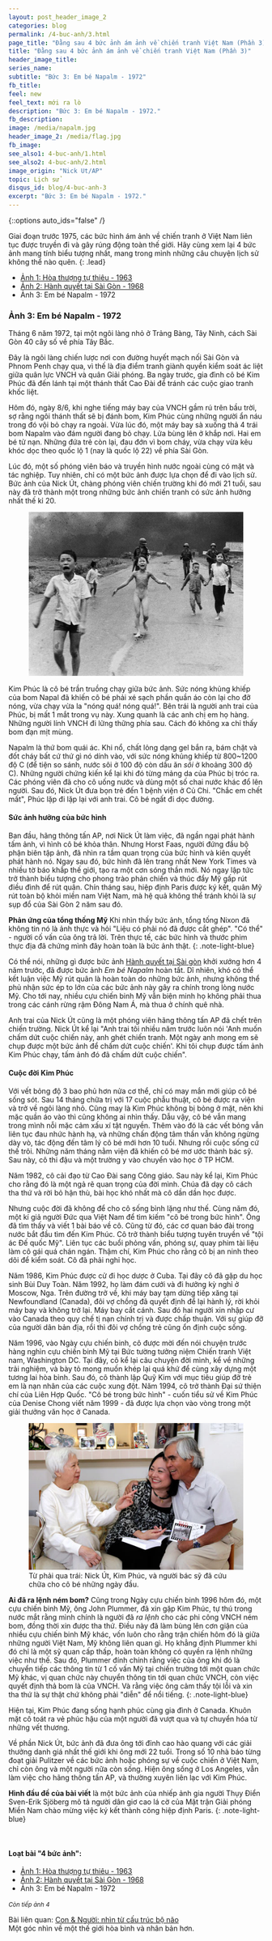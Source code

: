 ```yaml
---
layout: post_header_image_2
categories: blog
permalink: /4-buc-anh/3.html
page_title: "Đằng sau 4 bức ảnh ám ảnh về chiến tranh Việt Nam (Phần 3)"
title: "Đằng sau 4 bức ảnh ám ảnh về chiến tranh Việt Nam (Phần 3)"
header_image_title: 
series_name: 
subtitle: "Bức 3: Em bé Napalm - 1972"
fb_title: 
feel: new
feel_text: mới ra lò
description: "Bức 3: Em bé Napalm - 1972."
fb_description: 
image: /media/napalm.jpg
header_image_2: /media/flag.jpg
fb_image: 
see_also1: 4-buc-anh/1.html
see_also2: 4-buc-anh/2.html
image_origin: "Nick Ut/AP"
topic: Lịch sử
disqus_id: blog/4-buc-anh-3
excerpt: "Bức 3: Em bé Napalm - 1972."
---
```

{::options auto_ids="false" /}

Giai đoạn trước 1975, các bức hình ám ảnh về chiến tranh ở Việt Nam liên tục được truyền đi và gây rúng động toàn thế giới. Hãy cùng xem lại 4 bức ảnh mang tính biểu tượng nhất, mang trong mình những câu chuyện lịch sử không thể nào quên.
{: .lead}

<div class="note-modest">
<ul>
<li><a href="1.html">Ảnh 1: Hòa thượng tự thiêu - 1963</a></li>
<li><a href="2.html">Ảnh 2: Hành quyết tại Sài Gòn - 1968</a></li>
<li>Ảnh 3: Em bé Napalm - 1972</li>
</ul>
</div>

### Ảnh 3: Em bé Napalm - 1972

Tháng 6 năm 1972, tại một ngôi làng nhỏ ở Trảng Bàng, Tây Ninh, cách Sài Gòn 40 cây số về phía Tây Bắc.

Đây là ngôi làng chiến lược nơi con đường huyết mạch nối Sài Gòn và Phnom Penh chạy qua, vì thế là địa điểm tranh giành quyền kiểm soát ác liệt giữa quân lực VNCH và quân Giải phóng. Ba ngày trước, gia đình cô bé Kim Phúc đã đến lánh tại một thánh thất Cao Đài để tránh các cuộc giao tranh khốc liệt.

Hôm đó, ngày 8/6, khi nghe tiếng máy bay của VNCH gầm rú trên bầu trời, sợ rằng ngôi thánh thất sẽ bị đánh bom, Kim Phúc cùng những người ẩn náu trong đó vội bỏ chạy ra ngoài. Vừa lúc đó, một máy bay sà xuống thả 4 trái bom Napalm vào đám người đang bỏ chạy. Lửa bùng lên ở khắp nơi. Hai em bé tử nạn. Những đứa trẻ còn lại, đau đớn vì bom cháy, vừa chạy vừa kêu khóc dọc theo quốc lộ 1 (nay là quốc lộ 22) về phía Sài Gòn.

Lúc đó, một số phóng viên báo và truyền hình nước ngoài cùng có mặt và tác nghiệp. Tuy nhiên, chỉ có một bức ảnh được lựa chọn để đi vào lịch sử. Bức ảnh của Nick Út, chàng phóng viên chiến trường khi đó mới 21 tuổi, sau này đã trở thành một trong những bức ảnh chiến tranh có sức ảnh hưởng nhất thế kỉ 20.

<figure>
  <div class="img-container" data-origin="Nick Ut/AP">
  <img src="/media/napalm.jpg" alt="Em bé Napalm"></img>
  </div>
</figure>

Kim Phúc là cô bé trần truồng chạy giữa bức ảnh. Sức nóng khủng khiếp của bom Napal đã khiến cô bé phải xé sạch phần quần áo còn lại cho đỡ nóng, vừa chạy vừa la "nóng quá! nóng quá!". Bên trái là người anh trai của Phúc, bị mất 1 mắt trong vụ này. Xung quanh là các anh chị em họ hàng. Những người lính VNCH đi lững thững phía sau. Cách đó không xa chỉ thấy bom đạn mịt mùng.

Napalm là thứ bom quái ác. Khi nổ, chất lỏng dạng gel bắn ra, bám chặt và đốt cháy bất cứ thứ gì nó dính vào, với sức nóng khủng khiếp từ 800~1200 độ C (để tiện so sánh, nước sôi ở 100 độ còn dầu ăn *sôi* ở khoảng 300 độ C). Những người chứng kiến kể lại khi đó từng mảng da của Phúc bị tróc ra. Các phóng viên đã cho cô uống nước và dùng một số chai nước khác đổ lên người. Sau đó, Nick Út đưa bọn trẻ đến 1 bệnh viện ở Củ Chi. "Chắc em chết mất", Phúc lặp đi lặp lại với anh trai. Cô bé ngất đi dọc đường.

#### Sức ảnh hưởng của bức hình

Ban đầu, hãng thông tấn AP, nơi Nick Út làm việc, đã ngần ngại phát hành tấm ảnh, vì hình cô bé khỏa thân. Nhưng Horst Faas, người đứng đầu bộ phận biên tập ảnh, đã nhìn ra tầm quan trọng của bức hình và kiên quyết phát hành nó. Ngay sau đó, bức hình đã lên trang nhất New York Times và nhiều tờ báo khắp thế giới, tạo ra một cơn sóng thần mới. Nó ngay lập tức trở thành biểu tượng cho phong trào phản chiến và thúc đẩy Mỹ gấp rút điều đình để rút quân. Chín tháng sau, hiệp định Paris được ký kết, quân Mỹ rút toàn bộ khỏi miền nam Việt Nam, mà hệ quả không thể tránh khỏi là sự sụp đổ của Sài Gòn 2 năm sau đó.

**Phản ứng của tổng thống Mỹ** Khi nhìn thấy bức ảnh, tổng tống Nixon đã không tin nó là ảnh thực và hỏi "Liệu có phải nó đã được cắt ghép". "Có thể" - người cố vấn của ông trả lời. Trên thực tế, các bức hình và thước phim thực địa đã chứng mình đây hoàn toàn là bức ảnh thật.
{: .note-light-blue}

Có thể nói, những gì được bức ảnh [Hành quyết tại Sài gòn](2.html) khởi xướng hơn 4 năm trước, đã được bức ảnh *Em bé Napalm* hoàn tất. Dĩ nhiên, khó có thể kết luận việc Mỹ rút quân là hoàn toàn do những bức ảnh, nhưng không thể phủ nhận sức ép to lớn của các bức ảnh này gây ra chính trong lòng nước Mỹ. Cho tới nay, nhiều cựu chiến binh Mỹ vẫn biện minh họ không phải thua trong các cánh rừng rậm Đông Nam Á, mà thua ở chính quê nhà.

Anh trai của Nick Út cũng là một phóng viên hãng thông tấn AP đã chết trên chiến trường. Nick Út kể lại "Anh trai tôi nhiều năm trước luôn nói 'Anh muốn chấm dứt cuộc chiến này, anh ghét chiến tranh. Một ngày anh mong em sẽ chụp được một bức ảnh để chấm dứt cuộc chiến'. Khi tôi chụp được tấm ảnh Kim Phúc chạy, tấm ảnh đó đã chấm dứt cuộc chiến".

#### Cuộc đời Kim Phúc

Với vết bỏng độ 3 bao phủ hơn nửa cơ thể, chỉ có may mắn mới giúp cô bé sống sót. Sau 14 tháng chữa trị với 17 cuộc phẫu thuật, cô bé được ra viện và trở về ngôi làng nhỏ. Cũng may là Kim Phúc không bị bỏng ở mặt, nên khi mặc quần áo vào thì cũng không ai nhìn thấy. Dẫu vậy, cô bé vẫn mang trong mình nỗi mặc cảm xấu xí tật nguyền. Thêm vào đó là các vết bỏng vẫn liên tục đau nhức hành hạ, và những chấn động tâm thần vẫn không ngừng dày vò, tác động đến tâm lý cô bé mới hơn 10 tuổi. Nhưng rồi cuộc sống cứ thế trôi. Những năm tháng nằm viện đã khiến cô bé mơ ước thành bác sỹ. Sau này, cô thi đậu và một trường y vào chuyển vào học ở TP HCM.

Năm 1982, cô cải đạo từ Cao Đài sang Công giáo. Sau này kể lại, Kim Phúc cho rằng đó là một ngả rẽ quan trọng của đời mình. Chúa đã dạy cô cách tha thứ và rời bỏ hận thù, bài học khó nhất mà cô dần dần học được.

Nhưng cuộc đời đã không để cho cô sống bình lặng như thế. Cùng năm đó, một kí giả người Đức qua Việt Nam để tìm kiếm "cô bé trong bức hình". Ông đã tìm thấy và viết 1 bài báo về cô. Cũng từ đó, các cơ quan báo đài trong nước bắt đầu tìm đến Kim Phúc. Cô trở thành biểu tượng tuyên truyền về "tội ác Đế quốc Mỹ". Liên tục các buổi phỏng vấn, phóng sự, quay phim tài liệu làm cô gái quá chán ngán. Thậm chí, Kim Phúc cho rằng cô bị an ninh theo dõi để kiểm soát. Cô đã phải nghỉ học.

Năm 1986, Kim Phúc được cử đi học dược ở Cuba. Tại đây cô đã gặp du học sinh Bùi Duy Toàn. Năm 1992, họ làm đám cưới và đi hưởng kỳ nghỉ ở Moscow, Nga. Trên đường trở về, khi máy bay tạm dừng tiếp xăng tại Newfoundland (Canada), đôi vợ chồng đã quyết định để lại hành lý, rời khỏi máy bay và không trở lại. Máy bay cất cánh. Sau đó hai người xin nhập cư vào Canada theo quy chế tị nạn chính trị và được chấp thuận. Với sự giúp đỡ của người dân bản địa, rồi thì đôi vợ chồng trẻ cũng ổn định cuộc sống.

Năm 1996, vào Ngày cựu chiến binh, cô được mời đến nói chuyện trước hàng nghìn cựu chiến binh Mỹ tại Bức tường tưởng niệm Chiến tranh Việt nam, Washington DC. Tại đây, cô kể lại câu chuyện đời mình, kể về những trải nghiệm, và bày tỏ mong muốn khép lại quá khứ để cùng xây dựng một tương lai hòa bình. Sau đó, cô thành lập Quỹ  Kim với mục tiêu giúp đỡ trẻ em là nạn nhân của các cuộc xung đột. Năm 1994, cô trở thành Đại sứ thiện chí của Liên Hợp Quốc. "Cô bé trong bức hình" - cuốn tiểu sử về Kim Phúc của Denise Chong viết năm 1999 - đã được lựa chọn vào vòng trong một giải thưởng văn học ở Canada.

<figure>
  <div class="img-container" data-origin="ABC News">
  <img src="/media/kim_and_nick.jpg" alt="Kim Phuc & Nick Ut"></img>
  </div>
  <figcaption>Từ phải qua trái: Nick Út, Kim Phúc, và người bác sỹ đã cứu chữa cho cô bé những ngày đầu.</figcaption>
</figure>

**Ai đã ra lệnh ném bom?** Cũng trong Ngày cựu chiến binh 1996 hôm đó, một cựu chiến binh Mỹ, ông John Plummer, đã xin gặp Kim Phúc, tự thú trong nước mắt rằng mình chính là người đã *ra lệnh* cho các phi công VNCH ném bom, đồng thời xin được tha thứ. Điều này đã làm bùng lên cơn giận của nhiều cựu chiến binh Mỹ khác, vốn luôn cho rằng trận chiến hôm đó là giữa những người Việt Nam, Mỹ không liên quan gì. Họ khẳng định Plummer khi đó chỉ là một sỹ quan cấp thấp, hoàn toàn không có quyền ra lệnh những việc như thế. Sau đó, Plummer đính chính rằng việc của ông khi đó là chuyển tiếp các thông tin từ 1 cố vấn Mỹ tại chiến trường tới một quan chức Mỹ khác, vị quan chức này chuyển thông tin tới quan chức VNCH, còn việc quyết định thả bom là của VNCH. Và rằng việc ông cảm thấy tội lỗi và xin tha thứ là sự thật chứ không phải "diễn" để nổi tiếng.
{: .note-light-blue}

Hiện tại, Kim Phúc đang sống hạnh phúc cùng gia đình ở Canada. Khuôn mặt cô toát ra vẻ phúc hậu của một người đã vượt qua và tự chuyển hóa từ những vết thương.

Về phần Nick Út,  bức ảnh đã đưa ông tới đỉnh cao hào quang với các giải thưởng danh giá nhất thế giới khi ông mới 22 tuổi. Trong số 10 nhà báo từng đoạt giải Pulitzer về các bức ảnh hoặc phóng sự về cuộc chiến ở Việt Nam, chỉ còn ông và một người nữa còn sống. Hiện ông sống ở Los Angeles, vẫn làm việc cho hãng thông tấn AP, và thường xuyên liên lạc với Kim Phúc.

**Hình đầu đề của bài viết** là một bức ảnh của nhiếp ảnh gia người Thụy Điển Sven-Erik Sjöberg mô tả người dân giơ cao lá cờ của Mặt trận Giải phóng Miền Nam chào mừng việc ký kết thành công hiệp định Paris.
{: .note-light-blue}

<br>
<h4>Loạt bài "4 bức ảnh":</h4>
<ul>
<li><a href="1.html">Ảnh 1: Hòa thượng tự thiêu - 1963</a></li>
<li><a href="2.html">Ảnh 2: Hành quyết tại Sài Gòn - 1968</a></li>
<li>Ảnh 3: Em bé Napalm - 1972</li>
</ul>

<p><small><i>Còn tiếp ảnh 4</i></small></p>

<p class="next-post">Bài liên quan: <a href="/con-nguoi.html">Con & Người: nhìn từ cấu trúc bộ não</a><br><span class="font-small muted">Một góc nhìn về một thế giới hòa bình và nhân bản hơn.</span></p>